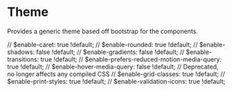 # Theme

Provides a generic theme based off bootstrap for the components.

// $enable-caret:                                true !default;
// $enable-rounded:                              true !default;
// $enable-shadows:                              false !default;
// $enable-gradients:                            false !default;
// $enable-transitions:                          true !default;
// $enable-prefers-reduced-motion-media-query:   true !default;
// $enable-hover-media-query:                    false !default; // Deprecated, no longer affects any compiled CSS
// $enable-grid-classes:                         true !default;
// $enable-print-styles:                         true !default;
// $enable-validation-icons:                     true !default;
